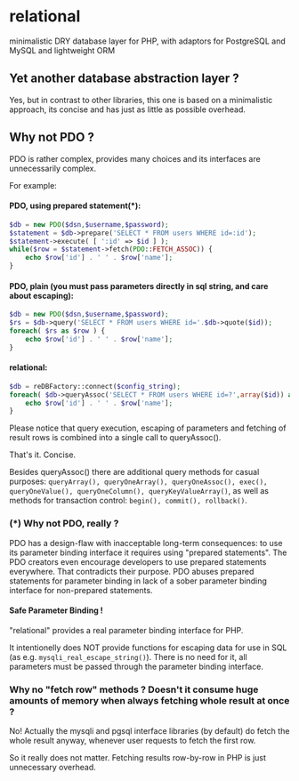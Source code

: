 # relational
minimalistic DRY database layer for PHP, with adaptors for PostgreSQL and MySQL
and lightweight ORM

## Yet another database abstraction layer ?

Yes, but in contrast to other libraries, this one is based on a minimalistic approach, its concise and has just as little as possible overhead.


## Why not PDO ?

PDO is rather complex, provides many choices and its interfaces are unnecessarily complex.

For example:

#### PDO, using prepared statement(*):

```PHP
$db = new PDO($dsn,$username,$password);
$statement = $db->prepare('SELECT * FROM users WHERE id=:id');
$statement->execute( [ ':id' => $id ] );
while($row = $statement->fetch(PDO::FETCH_ASSOC)) {
    echo $row['id'] . ' ' . $row['name'];
}
```

#### PDO, plain (you must pass parameters directly in sql string, and care about escaping):

```PHP
$db = new PDO($dsn,$username,$password);
$rs = $db->query('SELECT * FROM users WHERE id='.$db->quote($id));
foreach( $rs as $row ) {
    echo $row['id'] . ' ' . $row['name'];
}
```

#### relational:

```PHP
$db = reDBFactory::connect($config_string);
foreach( $db->queryAssoc('SELECT * FROM users WHERE id=?',array($id)) as $row ) {
    echo $row['id'] . ' ' . $row['name'];
}
```

Please notice that query execution, escaping of parameters and fetching of result rows is combined into a single call to queryAssoc().

That's it. Concise.


Besides queryAssoc() there are additional query methods for casual purposes: `queryArray(), queryOneArray(), queryOneAssoc(), exec(), queryOneValue(), queryOneColumn(), queryKeyValueArray()`, as well as methods for transaction control: `begin(), commit(), rollback()`.


### (*) Why not PDO, really ?

PDO has a design-flaw with inacceptable long-term consequences: to use its parameter binding interface it requires using "prepared statements". The PDO creators even encourage developers to use prepared statements everywhere. That contradicts their purpose. PDO abuses prepared statements for parameter binding in lack of a sober parameter binding interface for non-prepared statements.


#### Safe Parameter Binding !

"relational" provides a real parameter binding interface for PHP.

It intentionelly does NOT provide functions for escaping data for use in SQL (as e.g. `mysqli_real_escape_string()`). There is no need for it, all parameters must be passed through the parameter binding interface.


### Why no "fetch row" methods ? Doesn't it consume huge amounts of memory when always fetching whole result at once ?

No! Actually the mysqli and pgsql interface libraries (by default) do fetch the whole result anyway, whenever user requests to fetch the first row.

So it really does not matter. Fetching results row-by-row in PHP is just unnecessary overhead.

